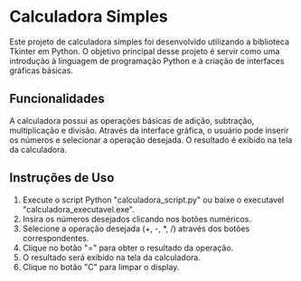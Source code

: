 # Calculadora Simples

Este projeto de calculadora simples foi desenvolvido utilizando a biblioteca Tkinter em Python. O objetivo principal desse projeto é servir como uma introdução à linguagem de programação Python e à criação de interfaces gráficas básicas.

## Funcionalidades

A calculadora possui as operações básicas de adição, subtração, multiplicação e divisão. Através da interface gráfica, o usuário pode inserir os números e selecionar a operação desejada. O resultado é exibido na tela da calculadora.

## Instruções de Uso

1. Execute o script Python "calculadora_script.py" ou baixe o executavel "calculadora_executavel.exe".
2. Insira os números desejados clicando nos botões numéricos.
3. Selecione a operação desejada (+, -, *, /) através dos botões correspondentes.
4. Clique no botão "=" para obter o resultado da operação.
5. O resultado será exibido na tela da calculadora.
6. Clique no botão "C" para limpar o display.
